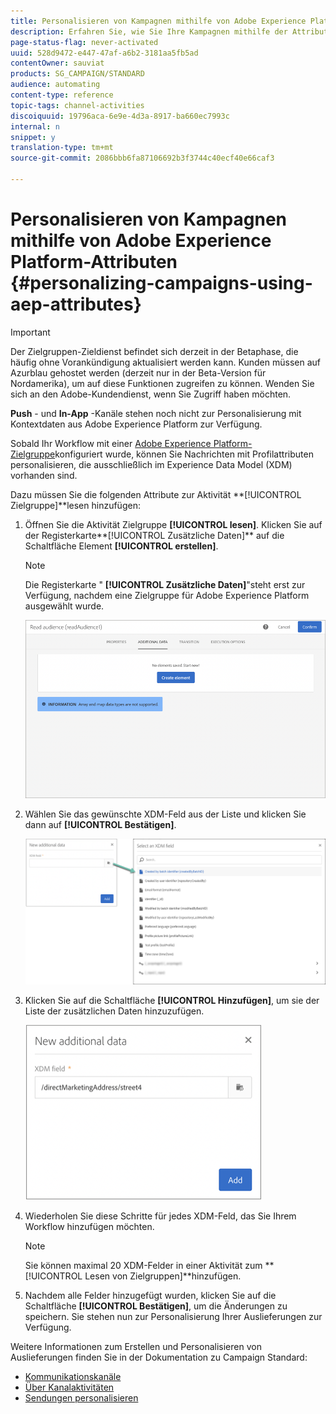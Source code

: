 ```yaml
---
title: Personalisieren von Kampagnen mithilfe von Adobe Experience Platform-Attributen
description: Erfahren Sie, wie Sie Ihre Kampagnen mithilfe der Attribute der Adobe Experience Platform personalisieren.
page-status-flag: never-activated
uuid: 528d9472-e447-47af-a6b2-3181aa5fb5ad
contentOwner: sauviat
products: SG_CAMPAIGN/STANDARD
audience: automating
content-type: reference
topic-tags: channel-activities
discoiquuid: 19796aca-6e9e-4d3a-8917-ba660ec7993c
internal: n
snippet: y
translation-type: tm+mt
source-git-commit: 2086bbb6fa87106692b3f3744c40ecf40e66caf3

---
```



# Personalisieren von Kampagnen mithilfe von Adobe Experience Platform-Attributen {#personalizing-campaigns-using-aep-attributes}

>[!IMPORTANT]
>
>Der Zielgruppen-Zieldienst befindet sich derzeit in der Betaphase, die häufig ohne Vorankündigung aktualisiert werden kann. Kunden müssen auf Azurblau gehostet werden (derzeit nur in der Beta-Version für Nordamerika), um auf diese Funktionen zugreifen zu können. Wenden Sie sich an den Adobe-Kundendienst, wenn Sie Zugriff haben möchten.
>
>**Push** - und **In-App** -Kanäle stehen noch nicht zur Personalisierung mit Kontextdaten aus Adobe Experience Platform zur Verfügung.

Sobald Ihr Workflow mit einer [Adobe Experience Platform-Zielgruppe](../../audiences/using/aep-about-audience-destinations-service.md)konfiguriert wurde, können Sie Nachrichten mit Profilattributen personalisieren, die ausschließlich im Experience Data Model (XDM) vorhanden sind.

Dazu müssen Sie die folgenden Attribute zur Aktivität **[!UICONTROL Zielgruppe]**lesen hinzufügen:

1. Öffnen Sie die Aktivität Zielgruppe **[!UICONTROL lesen]**. Klicken Sie auf der Registerkarte**[!UICONTROL  Zusätzliche Daten]** auf die Schaltfläche Element **[!UICONTROL erstellen]**.

   >[!NOTE]
   >
   >Die Registerkarte &quot; **[!UICONTROL Zusätzliche Daten]**&quot;steht erst zur Verfügung, nachdem eine Zielgruppe für Adobe Experience Platform ausgewählt wurde.

   ![](assets/aep_wkf_readaudience_attributes.png)

1. Wählen Sie das gewünschte XDM-Feld aus der Liste und klicken Sie dann auf **[!UICONTROL Bestätigen]**.

   ![](assets/aep_wkf_readaudience_perso1.png)

1. Klicken Sie auf die Schaltfläche **[!UICONTROL Hinzufügen]**, um sie der Liste der zusätzlichen Daten hinzuzufügen.

   ![](assets/aep_wkf_readaudience_perso3.png)

1. Wiederholen Sie diese Schritte für jedes XDM-Feld, das Sie Ihrem Workflow hinzufügen möchten.

   >[!NOTE]
   >
   >Sie können maximal 20 XDM-Felder in einer Aktivität zum **[!UICONTROL Lesen von Zielgruppen]**hinzufügen.

1. Nachdem alle Felder hinzugefügt wurden, klicken Sie auf die Schaltfläche **[!UICONTROL Bestätigen]**, um die Änderungen zu speichern. Sie stehen nun zur Personalisierung Ihrer Auslieferungen zur Verfügung.

Weitere Informationen zum Erstellen und Personalisieren von Auslieferungen finden Sie in der Dokumentation zu Campaign Standard:

* [Kommunikationskanäle](../../channels/using/discovering-communication-channels.md)
* [Über Kanalaktivitäten](../../automating/using/about-channel-activities.md)
* [Sendungen personalisieren](../../designing/using/personalization.md)

